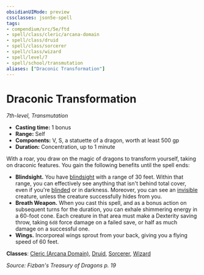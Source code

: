 ```yaml
---
obsidianUIMode: preview
cssclasses: json5e-spell
tags:
- compendium/src/5e/ftd
- spell/class/cleric/arcana-domain
- spell/class/druid
- spell/class/sorcerer
- spell/class/wizard
- spell/level/7
- spell/school/transmutation
aliases: ["Draconic Transformation"]
---
```

# Draconic Transformation
*7th-level, Transmutation*  

- **Casting time:** 1 bonus
- **Range:** Self
- **Components:** V, S, a statuette of a dragon, worth at least 500 gp
- **Duration:** Concentration, up to 1 minute

With a roar, you draw on the magic of dragons to transform yourself, taking on draconic features. You gain the following benefits until the spell ends:

- **Blindsight.** You have [blindsight](5E2014官方资源/规则/senses.md#blindsight) with a range of 30 feet. Within that range, you can effectively see anything that isn't behind total cover, even if you're [blinded](5E2014官方资源/规则/conditions.md#blinded) or in darkness. Moreover, you can see an [invisible](5E2014官方资源/规则/conditions.md#invisible) creature, unless the creature successfully hides from you.  
- **Breath Weapon.** When you cast this spell, and as a bonus action on subsequent turns for the duration, you can exhale shimmering energy in a 60-foot cone. Each creature in that area must make a Dexterity saving throw, taking `6d8` force damage on a failed save, or half as much damage on a successful one.  
- **Wings.** Incorporeal wings sprout from your back, giving you a flying speed of 60 feet.  

**Classes**: [Cleric (Arcana Domain)](5E2014官方资源/classes/cleric-arcana-domain-scag.md), [Druid](5E2014官方资源/classes/druid.md), [Sorcerer](5E2014官方资源/classes/sorcerer.md), [Wizard](5E2014官方资源/classes/wizard.md)

*Source: Fizban's Treasury of Dragons p. 19*